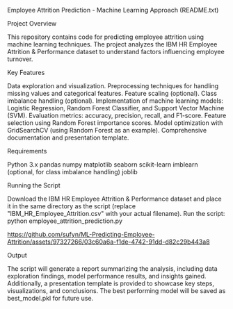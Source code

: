 Employee Attrition Prediction - Machine Learning Approach (README.txt)

Project Overview

This repository contains code for predicting employee attrition using machine learning techniques. The project analyzes the IBM HR Employee Attrition & Performance dataset to understand factors influencing employee turnover.

Key Features

Data exploration and visualization.
Preprocessing techniques for handling missing values and categorical features.
Feature scaling (optional).
Class imbalance handling (optional).
Implementation of machine learning models: Logistic Regression, Random Forest Classifier, and Support Vector Machine (SVM).
Evaluation metrics: accuracy, precision, recall, and F1-score.
Feature selection using Random Forest importance scores.
Model optimization with GridSearchCV (using Random Forest as an example).
Comprehensive documentation and presentation template.


Requirements

Python 3.x
pandas
numpy
matplotlib
seaborn
scikit-learn
imblearn (optional, for class imbalance handling)
joblib


Running the Script

Download the IBM HR Employee Attrition & Performance dataset and place it in the same directory as the script (replace "IBM_HR_Employee_Attrition.csv" with your actual filename).
Run the script: python employee_attrition_prediction.py



https://github.com/sufyn/ML-Predicting-Employee-Attrition/assets/97327266/03c60a6a-f1de-4742-91dd-d82c29b443a8



Output

The script will generate a report summarizing the analysis, including data exploration findings, model performance results, and insights gained.
Additionally, a presentation template is provided to showcase key steps, visualizations, and conclusions.
The best performing model will be saved as best_model.pkl for future use.
